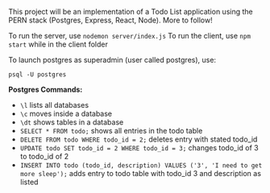This project will be an implementation of a Todo List application using the PERN stack (Postgres, Express, React, Node). More to follow!

To run the server, use ```nodemon server/index.js```
To run the client, use ```npm start``` while in the client folder

To launch postgres as superadmin (user called postgres), use:
```
psql -U postgres
```
**Postgres Commands:**  
* ```\l``` lists all databases  
* ```\c``` moves inside a database  
* ```\dt``` shows tables in a database
* ```SELECT * FROM todo;``` shows all entries in the todo table
* ```DELETE FROM todo WHERE todo_id = 2;``` deletes entry with stated todo_id
* ```UPDATE todo SET todo_id = 2 WHERE todo_id = 3;``` changes todo_id of 3 to todo_id of 2
* ```INSERT INTO todo (todo_id, description) VALUES ('3', 'I need to get more sleep');``` adds entry to todo table with todo_id 3 and description as listed
